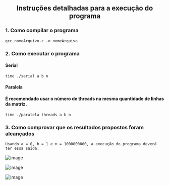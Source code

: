 <html>

<body> 

<h2 align="center">Instruções detalhadas para a execução do programa</h2>

<h3> 1. Como compilar o programa</h3>

```
gcc nomeArquivo.c -o nomeArquivo
```

<h3> 2. Como executar o programa</h3>

<h4>Serial</h4>

```
time ./serial a b n
```

<h4>Paralela</h4>

<h4>É recomendado usar o número de threads na mesma quantidade de linhas da matriz.</h4>

```
time ./paralela threads a b n
```

<h3> 3. Como comprovar que os resultados propostos foram alcançados</h3>

```
Usando a = 0, b = 1 e n = 1000000000, a execução do programa deverá ter essa saída:
```
![image](https://user-images.githubusercontent.com/84543379/234398651-aa52a752-5d4d-4e40-bb7a-5133a93f7e0e.png)
  
![image](https://user-images.githubusercontent.com/84543379/234399136-64bc034d-98e7-4fe2-9ecd-4a5f88345663.png)
  
![image](https://user-images.githubusercontent.com/83614505/234399296-62aa9890-9f9e-41a2-ab95-c157535b6007.png)


</body>
</html>
